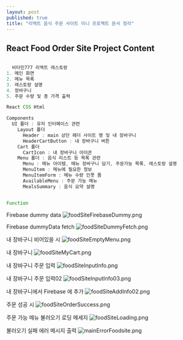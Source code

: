 ```yaml
---
layout: post
published: true
title: "리액트 음식 주문 사이트 미니 프로젝트 문서 정리"
---
```


## React Food Order Site Project Content

```js

  비타민777 리엑트 레스토랑
1. 메인 화면
2. 메뉴 목록
3. 레스토랑 설명
4. 장바구니
5. 주문 수량 및 총 가격 출력

React CSS Html

Components
  UI 폴더 : 유저 인터페이스 관련
    Layout 폴더 
      Header : main 상단 헤더 사이트 명 및 내 장바구니
      HeaderCartButton : 내 장바구니 버튼
    Cart 폴더 
      CartIcon : 내 장바구니 아이콘
    Menu 폴더 : 음식 리스트 등 목록 관련
      Menu : 메뉴 아이템, 메뉴 장바구니 담기, 주문가능 목록, 레스토랑 설명
      MenuItem : 메뉴에 필요한 정보
      MenuItemForm : 메뉴 수량 인풋 폼
      AvailableMenu : 주문 가능 메뉴
      MealsSummary : 음식 요약 설명


Function
```

Firebase dummy data
![foodSiteFirebaseDummy.png](../img/foodSiteFirebaseDummy.png)

Firebase dummyData fetch
![foodSiteDummyFetch.png](../img/foodSiteDummyFetch.png)

내 장바구니 비어있을 시
![foodSiteEmptyMenu.png](../img/foodSiteEmptyMenu.png)

내 장바구니
![foodSiteMyCart.png](../img/foodSiteMyCart.png)

내 장바구니 주문 입력
![foodSiteInputInfo.png](../img/foodSiteInputInfo.png)

내 장바구니 주문 입력02
![foodSiteInputInfo03.png](../img/foodSiteInputInfo03.png)

내 장바구니에서 Firebase 에 추가
![foodSiteAddInfo02.png](../img/foodSiteAddInfo02.png)

주문 성공 시
![foodSiteOrderSuccess.png](../img/foodSiteOrderSuccess.png)

주문 가능 메뉴 불러오기 로딩 메세지
![foodSiteLoading.png](../img/foodSiteLoading.png)

불러오기 실패 에러 메시지 출력
![mainErrorFoodsite.png](../img/mainErrorFoodsite.png)
